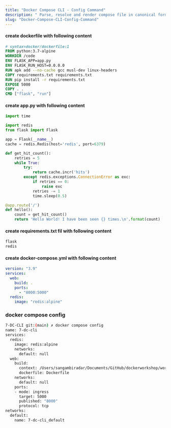 ```yaml
---
title: "Docker Compose CLI - Config Command"
description: " Parse, resolve and render compose file in canonical format "
slug: "Docker-Compose-CLI-Config-Command"
---
```



#### create dockerfile with following content 


```dockerfile
# syntax=docker/dockerfile:1
FROM python:3.7-alpine
WORKDIR /code
ENV FLASK_APP=app.py
ENV FLASK_RUN_HOST=0.0.0.0
RUN apk add --no-cache gcc musl-dev linux-headers
COPY requirements.txt requirements.txt
RUN pip install -r requirements.txt
EXPOSE 5000
COPY . .
CMD ["flask", "run"]

```

#### create app.py with following content 


```python
import time

import redis
from flask import Flask

app = Flask(__name__)
cache = redis.Redis(host='redis', port=6379)

def get_hit_count():
    retries = 5
    while True:
        try:
            return cache.incr('hits')
        except redis.exceptions.ConnectionError as exc:
            if retries == 0:
                raise exc
            retries -= 1
            time.sleep(0.5)

@app.route('/')
def hello():
    count = get_hit_count()
    return 'Hello World! I have been seen {} times.\n'.format(count)


```

#### create requirements.txt fil with following content 


```sh
flask
redis

```

#### create docker-compose.yml with following content 

```yml
version: "3.9"
services:
  web:
    build: .
    ports:
      - "8000:5000"
  redis:
    image: "redis:alpine"
```

### docker compose config 

```sh
7-DC-CLI git:(main) ✗ docker compose config 
name: 7-dc-cli
services:
  redis:
    image: redis:alpine
    networks:
      default: null
  web:
    build:
      context: /Users/sangambiradar/Documents/GitHub/dockerworkshop/workshop/Docker102/Docker-Compose/7-DC-CLI
      dockerfile: Dockerfile
    networks:
      default: null
    ports:
    - mode: ingress
      target: 5000
      published: "8000"
      protocol: tcp
networks:
  default:
    name: 7-dc-cli_default
```